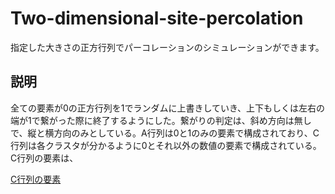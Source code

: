 # Two-dimensional-site-percolation

指定した大きさの正方行列でパーコレーションのシミュレーションができます。

## 説明

全ての要素が0の正方行列を1でランダムに上書きしていき、上下もしくは左右の端が1で繋がった際に終了するようにした。繋がりの判定は、斜め方向は無しで、縦と横方向のみとしている。A行列は0と1のみの要素で構成されており、C行列は各クラスタが分かるように0とそれ以外の数値の要素で構成されている。C行列の要素は、

[C行列の要素](image/C.png "C")